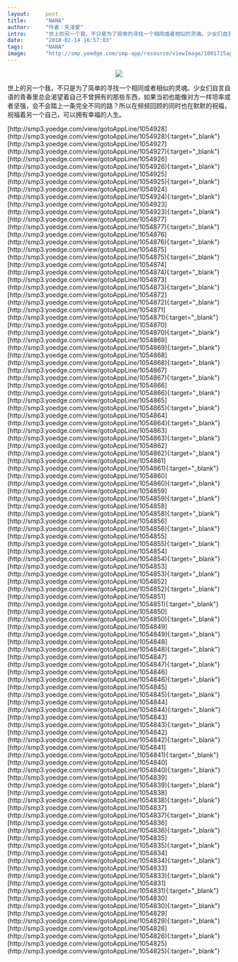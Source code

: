 ```yaml
---
layout:     post
title:      "NANA"
author:     "作者：矢泽爱"
intro:      "世上的另一个我，不只是为了简单的寻找一个相同或者相似的灵魂。少女们自言自语的青春里总会渴望着自己不曾拥有的那些东西，如果当初也能像对方一样坦率或者坚强，会不会踏上一条完全不同的路？所以在频频回顾的同时也在默默的祝福，祝福着另一个自己，可以拥有幸福的人生。"
date:       "2018-02-14 16:57:03"
tags:       "NANA"
image:      "http://smp.yoedge.com/smp-app/resource/viewImage/1001715appline.png"
---
```

<div style="text-align: center">
<p><img src="http://smp.yoedge.com/smp-app/resource/viewImage/1001715appline.png"/></p>
</div>
<p class="post-meta">
<span>世上的另一个我，不只是为了简单的寻找一个相同或者相似的灵魂。少女们自言自语的青春里总会渴望着自己不曾拥有的那些东西，如果当初也能像对方一样坦率或者坚强，会不会踏上一条完全不同的路？所以在频频回顾的同时也在默默的祝福，祝福着另一个自己，可以拥有幸福的人生。</span>
</p>
[http://smp3.yoedge.com/view/gotoAppLine/1054928](http://smp3.yoedge.com/view/gotoAppLine/1054928){:target="_blank"}
[http://smp3.yoedge.com/view/gotoAppLine/1054927](http://smp3.yoedge.com/view/gotoAppLine/1054927){:target="_blank"}
[http://smp3.yoedge.com/view/gotoAppLine/1054926](http://smp3.yoedge.com/view/gotoAppLine/1054926){:target="_blank"}
[http://smp3.yoedge.com/view/gotoAppLine/1054925](http://smp3.yoedge.com/view/gotoAppLine/1054925){:target="_blank"}
[http://smp3.yoedge.com/view/gotoAppLine/1054924](http://smp3.yoedge.com/view/gotoAppLine/1054924){:target="_blank"}
[http://smp3.yoedge.com/view/gotoAppLine/1054923](http://smp3.yoedge.com/view/gotoAppLine/1054923){:target="_blank"}
[http://smp3.yoedge.com/view/gotoAppLine/1054877](http://smp3.yoedge.com/view/gotoAppLine/1054877){:target="_blank"}
[http://smp3.yoedge.com/view/gotoAppLine/1054876](http://smp3.yoedge.com/view/gotoAppLine/1054876){:target="_blank"}
[http://smp3.yoedge.com/view/gotoAppLine/1054875](http://smp3.yoedge.com/view/gotoAppLine/1054875){:target="_blank"}
[http://smp3.yoedge.com/view/gotoAppLine/1054874](http://smp3.yoedge.com/view/gotoAppLine/1054874){:target="_blank"}
[http://smp3.yoedge.com/view/gotoAppLine/1054873](http://smp3.yoedge.com/view/gotoAppLine/1054873){:target="_blank"}
[http://smp3.yoedge.com/view/gotoAppLine/1054872](http://smp3.yoedge.com/view/gotoAppLine/1054872){:target="_blank"}
[http://smp3.yoedge.com/view/gotoAppLine/1054871](http://smp3.yoedge.com/view/gotoAppLine/1054871){:target="_blank"}
[http://smp3.yoedge.com/view/gotoAppLine/1054870](http://smp3.yoedge.com/view/gotoAppLine/1054870){:target="_blank"}
[http://smp3.yoedge.com/view/gotoAppLine/1054869](http://smp3.yoedge.com/view/gotoAppLine/1054869){:target="_blank"}
[http://smp3.yoedge.com/view/gotoAppLine/1054868](http://smp3.yoedge.com/view/gotoAppLine/1054868){:target="_blank"}
[http://smp3.yoedge.com/view/gotoAppLine/1054867](http://smp3.yoedge.com/view/gotoAppLine/1054867){:target="_blank"}
[http://smp3.yoedge.com/view/gotoAppLine/1054866](http://smp3.yoedge.com/view/gotoAppLine/1054866){:target="_blank"}
[http://smp3.yoedge.com/view/gotoAppLine/1054865](http://smp3.yoedge.com/view/gotoAppLine/1054865){:target="_blank"}
[http://smp3.yoedge.com/view/gotoAppLine/1054864](http://smp3.yoedge.com/view/gotoAppLine/1054864){:target="_blank"}
[http://smp3.yoedge.com/view/gotoAppLine/1054863](http://smp3.yoedge.com/view/gotoAppLine/1054863){:target="_blank"}
[http://smp3.yoedge.com/view/gotoAppLine/1054862](http://smp3.yoedge.com/view/gotoAppLine/1054862){:target="_blank"}
[http://smp3.yoedge.com/view/gotoAppLine/1054861](http://smp3.yoedge.com/view/gotoAppLine/1054861){:target="_blank"}
[http://smp3.yoedge.com/view/gotoAppLine/1054860](http://smp3.yoedge.com/view/gotoAppLine/1054860){:target="_blank"}
[http://smp3.yoedge.com/view/gotoAppLine/1054859](http://smp3.yoedge.com/view/gotoAppLine/1054859){:target="_blank"}
[http://smp3.yoedge.com/view/gotoAppLine/1054858](http://smp3.yoedge.com/view/gotoAppLine/1054858){:target="_blank"}
[http://smp3.yoedge.com/view/gotoAppLine/1054856](http://smp3.yoedge.com/view/gotoAppLine/1054856){:target="_blank"}
[http://smp3.yoedge.com/view/gotoAppLine/1054855](http://smp3.yoedge.com/view/gotoAppLine/1054855){:target="_blank"}
[http://smp3.yoedge.com/view/gotoAppLine/1054854](http://smp3.yoedge.com/view/gotoAppLine/1054854){:target="_blank"}
[http://smp3.yoedge.com/view/gotoAppLine/1054853](http://smp3.yoedge.com/view/gotoAppLine/1054853){:target="_blank"}
[http://smp3.yoedge.com/view/gotoAppLine/1054852](http://smp3.yoedge.com/view/gotoAppLine/1054852){:target="_blank"}
[http://smp3.yoedge.com/view/gotoAppLine/1054851](http://smp3.yoedge.com/view/gotoAppLine/1054851){:target="_blank"}
[http://smp3.yoedge.com/view/gotoAppLine/1054850](http://smp3.yoedge.com/view/gotoAppLine/1054850){:target="_blank"}
[http://smp3.yoedge.com/view/gotoAppLine/1054849](http://smp3.yoedge.com/view/gotoAppLine/1054849){:target="_blank"}
[http://smp3.yoedge.com/view/gotoAppLine/1054848](http://smp3.yoedge.com/view/gotoAppLine/1054848){:target="_blank"}
[http://smp3.yoedge.com/view/gotoAppLine/1054847](http://smp3.yoedge.com/view/gotoAppLine/1054847){:target="_blank"}
[http://smp3.yoedge.com/view/gotoAppLine/1054846](http://smp3.yoedge.com/view/gotoAppLine/1054846){:target="_blank"}
[http://smp3.yoedge.com/view/gotoAppLine/1054845](http://smp3.yoedge.com/view/gotoAppLine/1054845){:target="_blank"}
[http://smp3.yoedge.com/view/gotoAppLine/1054844](http://smp3.yoedge.com/view/gotoAppLine/1054844){:target="_blank"}
[http://smp3.yoedge.com/view/gotoAppLine/1054843](http://smp3.yoedge.com/view/gotoAppLine/1054843){:target="_blank"}
[http://smp3.yoedge.com/view/gotoAppLine/1054842](http://smp3.yoedge.com/view/gotoAppLine/1054842){:target="_blank"}
[http://smp3.yoedge.com/view/gotoAppLine/1054841](http://smp3.yoedge.com/view/gotoAppLine/1054841){:target="_blank"}
[http://smp3.yoedge.com/view/gotoAppLine/1054840](http://smp3.yoedge.com/view/gotoAppLine/1054840){:target="_blank"}
[http://smp3.yoedge.com/view/gotoAppLine/1054839](http://smp3.yoedge.com/view/gotoAppLine/1054839){:target="_blank"}
[http://smp3.yoedge.com/view/gotoAppLine/1054838](http://smp3.yoedge.com/view/gotoAppLine/1054838){:target="_blank"}
[http://smp3.yoedge.com/view/gotoAppLine/1054837](http://smp3.yoedge.com/view/gotoAppLine/1054837){:target="_blank"}
[http://smp3.yoedge.com/view/gotoAppLine/1054836](http://smp3.yoedge.com/view/gotoAppLine/1054836){:target="_blank"}
[http://smp3.yoedge.com/view/gotoAppLine/1054835](http://smp3.yoedge.com/view/gotoAppLine/1054835){:target="_blank"}
[http://smp3.yoedge.com/view/gotoAppLine/1054834](http://smp3.yoedge.com/view/gotoAppLine/1054834){:target="_blank"}
[http://smp3.yoedge.com/view/gotoAppLine/1054833](http://smp3.yoedge.com/view/gotoAppLine/1054833){:target="_blank"}
[http://smp3.yoedge.com/view/gotoAppLine/1054831](http://smp3.yoedge.com/view/gotoAppLine/1054831){:target="_blank"}
[http://smp3.yoedge.com/view/gotoAppLine/1054830](http://smp3.yoedge.com/view/gotoAppLine/1054830){:target="_blank"}
[http://smp3.yoedge.com/view/gotoAppLine/1054829](http://smp3.yoedge.com/view/gotoAppLine/1054829){:target="_blank"}
[http://smp3.yoedge.com/view/gotoAppLine/1054826](http://smp3.yoedge.com/view/gotoAppLine/1054826){:target="_blank"}
[http://smp3.yoedge.com/view/gotoAppLine/1054825](http://smp3.yoedge.com/view/gotoAppLine/1054825){:target="_blank"}


